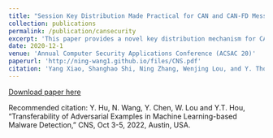 ```yaml
---
title: "Session Key Distribution Made Practical for CAN and CAN-FD Message Authentication"
collection: publications
permalink: /publication/cansecurity
excerpt: 'This paper provides a novel key distribution mechanism for CAN message authentication'
date: 2020-12-1
venue: 'Annual Computer Security Applications Conference (ACSAC 20)'
paperurl: 'http://ning-wang1.github.io/files/CNS.pdf'
citation: 'Yang Xiao, Shanghao Shi, Ning Zhang, Wenjing Lou, and Y. Thomas Hou, "Session Key Distribution Made Practical for CAN and CAN-FD Message Authentication", In Annual Computer Security Applications Conference (ACSAC '20), Association for Computing Machinery, New York, NY, USA, 681–693, https://doi.org/10.1145/3427228.3427278'
---
```


 
[Download paper here](http://ning-wang1.github.io/files/CNS.pdf)

Recommended citation: Y. Hu, N. Wang, Y. Chen, W. Lou and Y.T. Hou, “Transferability of Adversarial Examples in Machine Learning-based Malware Detection,” CNS, Oct 3-5, 2022, Austin, USA.

